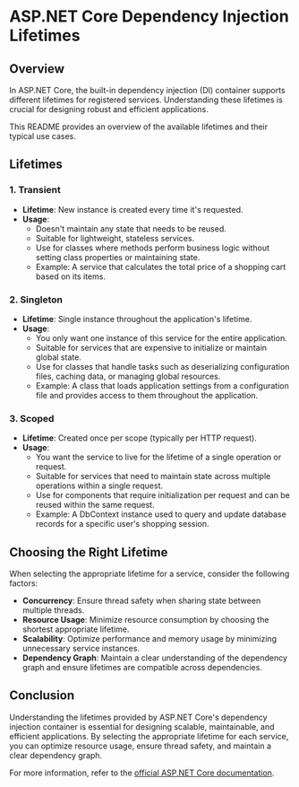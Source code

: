# ASP.NET Core Dependency Injection Lifetimes

## Overview

In ASP.NET Core, the built-in dependency injection (DI) container supports different lifetimes for registered services. Understanding these lifetimes is crucial for designing robust and efficient applications.

This README provides an overview of the available lifetimes and their typical use cases.

## Lifetimes

### 1. Transient

- **Lifetime**: New instance is created every time it's requested.
- **Usage**:
  - Doesn't maintain any state that needs to be reused.
  - Suitable for lightweight, stateless services.
  - Use for classes where methods perform business logic without setting class properties or maintaining state.
  - Example: A service that calculates the total price of a shopping cart based on its items.

### 2. Singleton

- **Lifetime**: Single instance throughout the application's lifetime.
- **Usage**:
  - You only want one instance of this service for the entire application.
  - Suitable for services that are expensive to initialize or maintain global state.
  - Use for classes that handle tasks such as deserializing configuration files, caching data, or managing global resources.
  - Example: A class that loads application settings from a configuration file and provides access to them throughout the application.

### 3. Scoped

- **Lifetime**: Created once per scope (typically per HTTP request).
- **Usage**:
  - You want the service to live for the lifetime of a single operation or request.
  - Suitable for services that need to maintain state across multiple operations within a single request.
  - Use for components that require initialization per request and can be reused within the same request.
  - Example: A DbContext instance used to query and update database records for a specific user's shopping session.

## Choosing the Right Lifetime

When selecting the appropriate lifetime for a service, consider the following factors:

- **Concurrency**: Ensure thread safety when sharing state between multiple threads.
- **Resource Usage**: Minimize resource consumption by choosing the shortest appropriate lifetime.
- **Scalability**: Optimize performance and memory usage by minimizing unnecessary service instances.
- **Dependency Graph**: Maintain a clear understanding of the dependency graph and ensure lifetimes are compatible across dependencies.

## Conclusion

Understanding the lifetimes provided by ASP.NET Core's dependency injection container is essential for designing scalable, maintainable, and efficient applications. By selecting the appropriate lifetime for each service, you can optimize resource usage, ensure thread safety, and maintain a clear dependency graph.

For more information, refer to the [official ASP.NET Core documentation](https://docs.microsoft.com/en-us/aspnet/core/fundamentals/dependency-injection?view=aspnetcore-6.0).
